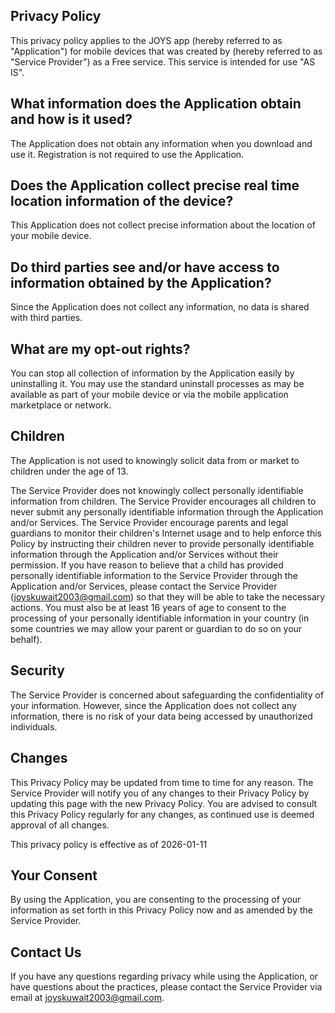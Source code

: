 ## Privacy Policy
This privacy policy applies to the JOYS app (hereby referred to as "Application") for mobile devices that was created by (hereby referred to as "Service Provider") as a Free service. This service is intended for use "AS IS".


## What information does the Application obtain and how is it used?
The Application does not obtain any information when you download and use it. Registration is not required to use the Application.


## Does the Application collect precise real time location information of the device?
This Application does not collect precise information about the location of your mobile device.


## Do third parties see and/or have access to information obtained by the Application?
Since the Application does not collect any information, no data is shared with third parties.


## What are my opt-out rights?
You can stop all collection of information by the Application easily by uninstalling it. You may use the standard uninstall processes as may be available as part of your mobile device or via the mobile application marketplace or network.


## Children
The Application is not used to knowingly solicit data from or market to children under the age of 13.


The Service Provider does not knowingly collect personally identifiable information from children. The Service Provider encourages all children to never submit any personally identifiable information through the Application and/or Services. The Service Provider encourage parents and legal guardians to monitor their children's Internet usage and to help enforce this Policy by instructing their children never to provide personally identifiable information through the Application and/or Services without their permission. If you have reason to believe that a child has provided personally identifiable information to the Service Provider through the Application and/or Services, please contact the Service Provider (joyskuwait2003@gmail.com) so that they will be able to take the necessary actions. You must also be at least 16 years of age to consent to the processing of your personally identifiable information in your country (in some countries we may allow your parent or guardian to do so on your behalf).


## Security
The Service Provider is concerned about safeguarding the confidentiality of your information. However, since the Application does not collect any information, there is no risk of your data being accessed by unauthorized individuals.


## Changes
This Privacy Policy may be updated from time to time for any reason. The Service Provider will notify you of any changes to their Privacy Policy by updating this page with the new Privacy Policy. You are advised to consult this Privacy Policy regularly for any changes, as continued use is deemed approval of all changes.


This privacy policy is effective as of 2026-01-11


## Your Consent
By using the Application, you are consenting to the processing of your information as set forth in this Privacy Policy now and as amended by the Service Provider.


## Contact Us
If you have any questions regarding privacy while using the Application, or have questions about the practices, please contact the Service Provider via email at joyskuwait2003@gmail.com.
